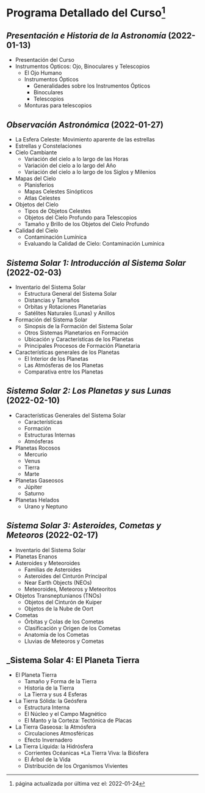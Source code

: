 # Programa Detallado del Curso[^1]

## _Presentación e Historia de la Astronomía_ (2022-01-13)
* Presentación del Curso
* Instrumentos Ópticos: Ojo, Binoculares y Telescopios
  * El Ojo Humano
  * Instrumentos Ópticos
    * Generalidades sobre los Instrumentos Ópticos
    * Binoculares
    * Telescopios
  * Monturas para telescopios

## _Observación Astronómica_ (2022-01-27)
* La Esfera Celeste: Movimiento aparente de las estrellas
* Estrellas y Constelaciones
* Cielo Cambiante
  * Variación del cielo a lo largo de las Horas
  * Variación del cielo a lo largo del Año
  * Variación del cielo a lo largo de los Siglos y Milenios
* Mapas del Cielo
  * Planisferios
  * Mapas Celestes Sinópticos
  * Atlas Celestes
* Objetos del Cielo
  * Tipos de Objetos Celestes
  * Objetos del Cielo Profundo para Telescopios
  * Tamaño y Brillo de los Objetos del Cielo Profundo
* Calidad del Cielo
  * Contaminación Lumínica
  * Evaluando la Calidad de Cielo: Contaminación Lumínica

## _Sistema Solar 1: Introducción al Sistema Solar_ (2022-02-03)
* Inventario del Sistema Solar
  * Estructura General del Sistema Solar
  * Distancias y Tamaños
  * Orbitas y Rotaciones Planetarias
  * Satélites Naturales (Lunas) y Anillos
* Formación del Sistema Solar
  * Sinopsis de la Formación del Sistema Solar
  * Otros Sistemas Planetarios en Formación
  * Ubicación y Características de los Planetas
  * Principales Procesos de Formación Planetaria
* Características generales de los Planetas
  * El Interior de los Planetas
  * Las Atmósferas de los Planetas
  * Comparativa entre los Planetas

## _Sistema Solar 2: Los Planetas y sus Lunas_ (2022-02-10)
* Características Generales del Sistema Solar
  * Características
  * Formación
  * Estructuras Internas
  * Atmósferas
* Planetas Rocosos
  * Mercurio
  * Venus
  * Tierra
  * Marte
* Planetas Gaseosos
  * Júpiter
  * Saturno
* Planetas Helados
  * Urano y Neptuno

## _Sistema Solar 3: Asteroides, Cometas y Meteoros_ (2022-02-17)
* Inventario del Sistema Solar
* Planetas Enanos
* Asteroides y Meteoroides
  * Familias de Asteroides
  * Asteroides del Cinturón Principal
  * Near Earth Objects (NEOs)
  * Meteoroides, Meteoros y Meteoritos
* Objetos Transneptunianos (TNOs)
  * Objetos del Cinturón de Kuiper
  * Objetos de la Nube de Oort
* Cometas
  * Órbitas y Colas de los Cometas
  * Clasificación y Origen de los Cometas
  * Anatomía de los Cometas
  * Lluvias de Meteoros y Cometas

## _Sistema Solar 4: El Planeta Tierra
* El Planeta Tierra
  * Tamaño y Forma de la Tierra
  * Historia de la Tierra
  * La Tierra y sus 4 Esferas
* La Tierra Sólida: la Geósfera
  * Estructura Interna
  * El Núcleo y el Campo Magnético
  * El Manto y la Corteza: Tectónica de Placas
* La Tierra Gaseosa: la Atmósfera
  * Circulaciones Atmosféricas
  * Efecto Invernadero
* La Tierra Líquida: la Hidrósfera
  * Corrientes Océanicas
*La Tierra Viva: la Biósfera
  * El Árbol de la Vida
  * Distribución de los Organismos Vivientes




[^1]: página actualizada por última vez el: 2022-01-24
